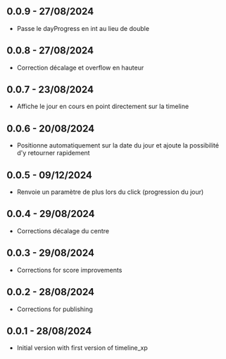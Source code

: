 ## 0.0.9 - 27/08/2024

* Passe le dayProgress en int au lieu de double

## 0.0.8 - 27/08/2024

* Correction décalage et overflow en hauteur

## 0.0.7 - 23/08/2024

* Affiche le jour en cours en point directement sur la timeline

## 0.0.6 - 20/08/2024

* Positionne automatiquement sur la date du jour et ajoute la possibilité d'y retourner rapidement

## 0.0.5 - 09/12/2024

* Renvoie un paramètre de plus lors du click (progression du jour)

## 0.0.4 - 29/08/2024

* Corrections décalage du centre

## 0.0.3 - 29/08/2024

* Corrections for score improvements

## 0.0.2 - 28/08/2024

* Corrections for publishing

## 0.0.1 - 28/08/2024

* Initial version with first version of timeline_xp
